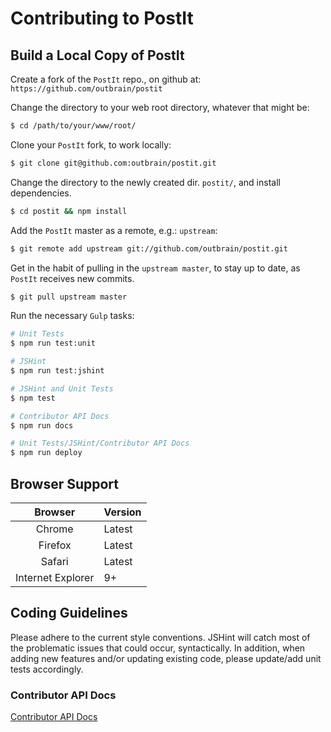 # Contributing to PostIt

## Build a Local Copy of PostIt

Create a fork of the `PostIt` repo., on github at: `https://github.com/outbrain/postit`

Change the directory to your web root directory, whatever that might be:

```bash
$ cd /path/to/your/www/root/
```

Clone your `PostIt` fork, to work locally:

```bash
$ git clone git@github.com:outbrain/postit.git
```

Change the directory to the newly created dir. `postit/`, and install dependencies.

```bash
$ cd postit && npm install
```

Add the `PostIt` master as a remote, e.g.: `upstream`:

```bash
$ git remote add upstream git://github.com/outbrain/postit.git
```

Get in the habit of pulling in the `upstream master`, to stay up to date, as `PostIt` receives new commits.

```bash
$ git pull upstream master
```

Run the necessary `Gulp` tasks:

```bash
# Unit Tests
$ npm run test:unit

# JSHint
$ npm run test:jshint

# JSHint and Unit Tests
$ npm test

# Contributor API Docs
$ npm run docs

# Unit Tests/JSHint/Contributor API Docs
$ npm run deploy
```

## Browser Support

|      Browser      | Version |
|:-----------------:|---------|
| Chrome            | Latest  |
| Firefox           | Latest  |
| Safari            | Latest  |
| Internet Explorer | 9+      |

## Coding Guidelines

Please adhere to the current style conventions. JSHint will catch most of the problematic issues that could occur, syntactically. In addition, when adding new features and/or updating existing code, please update/add unit tests accordingly.

### Contributor API Docs

[Contributor API Docs](api)

